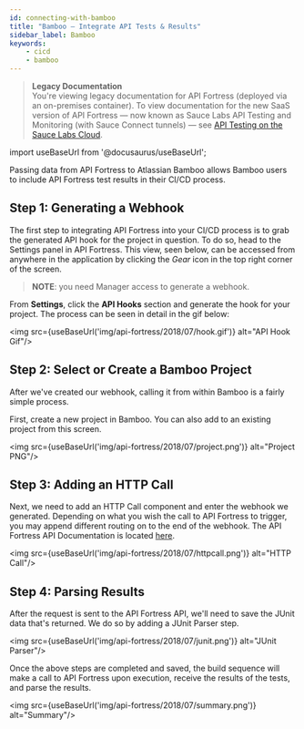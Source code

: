 ```yaml
---
id: connecting-with-bamboo
title: "Bamboo – Integrate API Tests & Results"
sidebar_label: Bamboo
keywords:
    - cicd
    - bamboo
---
```


<head>
  <meta name="robots" content="noindex" />
</head>

>**Legacy Documentation**<br/>You're viewing legacy documentation for API Fortress (deployed via an on-premises container). To view documentation for the new SaaS version of API Fortress &#8212; now known as Sauce Labs API Testing and Monitoring (with Sauce Connect tunnels) &#8212; see [API Testing on the Sauce Labs Cloud](/api-testing/).

import useBaseUrl from '@docusaurus/useBaseUrl';

Passing data from API Fortress to Atlassian Bamboo allows Bamboo users to include API Fortress test results in their CI/CD process.

## Step 1: Generating a Webhook

The first step to integrating API Fortress into your CI/CD process is to grab the generated API hook for the project in question. To do so, head to the Settings panel in API Fortress. This view, seen below, can be accessed from anywhere in the application by clicking the _Gear_ icon in the top right corner of the screen.

> __NOTE__: you need Manager access to generate a webhook.

From **Settings**, click the **API Hooks** section and generate the hook for your project. The process can be seen in detail in the gif below:

<img src={useBaseUrl('img/api-fortress/2018/07/hook.gif')} alt="API Hook Gif"/>

## Step 2: Select or Create a Bamboo Project

After we've created our webhook, calling it from within Bamboo is a fairly simple process.

First, create a new project in Bamboo. You can also add to an existing project from this screen.

<img src={useBaseUrl('img/api-fortress/2018/07/project.png')} alt="Project PNG"/>

## Step 3: Adding an HTTP Call

Next, we need to add an HTTP Call component and enter the webhook we generated. Depending on what you wish the call to API Fortress to trigger, you may append different routing on to the end of the webhook. The API Fortress API Documentation is located [here](https://apifortressv3.docs.apiary.io/).

<img src={useBaseUrl('img/api-fortress/2018/07/httpcall.png')} alt="HTTP Call"/>

## Step 4: Parsing Results

After the request is sent to the API Fortress API, we'll need to save the JUnit data that's returned. We do so by adding a JUnit Parser step.

<img src={useBaseUrl('img/api-fortress/2018/07/junit.png')} alt="JUnit Parser"/>

Once the above steps are completed and saved, the build sequence will make a call to API Fortress upon execution, receive the results of the tests, and parse the results.

<img src={useBaseUrl('img/api-fortress/2018/07/summary.png')} alt="Summary"/>
